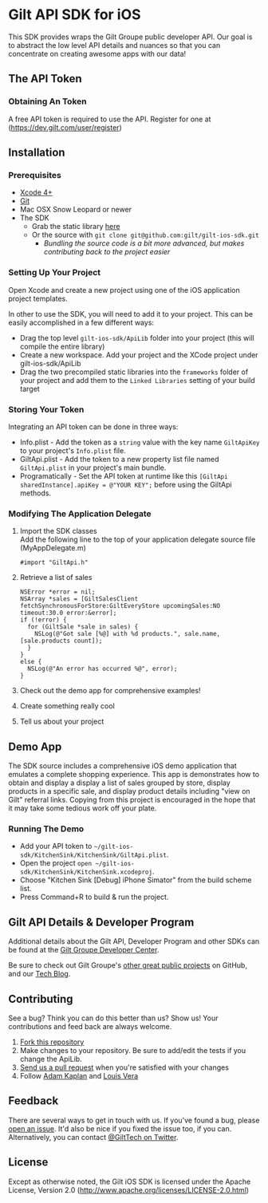 Gilt API SDK for iOS
====================

This SDK provides wraps the Gilt Groupe public developer API. Our goal is to abstract the low level API details and nuances so that you can concentrate on creating awesome apps with our data!

The API Token
-------------
### Obtaining An Token ###
A free API token is required to use the API. Register for one at (https://dev.gilt.com/user/register)

Installation
------------
### Prerequisites ###
 - [Xcode 4+](http://developer.apple.com/devcenter/ios/index.action)
 - [Git](http://git-scm.com/)
 - Mac OSX Snow Leopard or newer
 - The SDK
   - Grab the static library [here](https://github.com/gilt/gilt-ios-sdk/downloads)
   - Or the source with `git clone git@github.com:gilt/gilt-ios-sdk.git`
      - *Bundling the source code is a bit more advanced, but makes contributing back to the project easier*

### Setting Up Your Project ###
Open Xcode and create a new project using one of the iOS application project templates.

In other to use the SDK, you will need to add it to your project. This can be easily accomplished in a few different ways:
  - Drag the top level `gilt-ios-sdk/ApiLib` folder into your project (this will compile the entire library)
  - Create a new workspace. Add your project and the XCode project under gilt-ios-sdk/ApiLib
  - Drag the two precompiled static libraries into the `frameworks` folder of your project and add them to the `Linked Libraries` setting of your build target

### Storing Your Token ###
Integrating an API token can be done in three ways:

 - Info.plist - Add the token as a `string` value with the key name `GiltApiKey` to your project's `Info.plist` file.
 - GiltApi.plist - Add the token to a new property list file named `GiltApi.plist` in your project's main bundle.
 - Programatically - Set the API token at runtime like this `[GiltApi sharedInstance].apiKey = @"YOUR KEY";` before using the GiltApi methods.

### Modifying The Application Delegate ###
 1. Import the SDK classes<br/>
    Add the following line to the top of your application delegate source file (MyAppDelegate.m)

        #import "GiltApi.h"

 2. Retrieve a list of sales<br/>

	    NSError *error = nil;
	    NSArray *sales = [GiltSalesClient fetchSynchronousForStore:GiltEveryStore upcomingSales:NO timeout:30.0 error:&error];
	    if (!error) {
	      for (GiltSale *sale in sales) {
	        NSLog(@"Got sale [%@] with %d products.", sale.name, [sale.products count]);
	      }
	    }
	    else {
	      NSLog(@"An error has occurred %@", error);
	    }
	
 3. Check out the demo app for comprehensive examples!
 
 4. Create something really cool

 5. Tell us about your project

Demo App
--------
The SDK source includes a comprehensive iOS demo application that emulates a complete shopping experience. This app is demonstrates how to obtain and display a display a list of sales grouped by store, display products in a specific sale, and display product details including "view on Gilt" referral links. Copying from this project is encouraged in the hope that it may take some tedious work off your plate.

### Running The Demo ###
 - Add your API token to `~/gilt-ios-sdk/KitchenSink/KitchenSink/GiltApi.plist`.
 - Open the project `open ~/gilt-ios-sdk/KitchenSink/KitchenSink.xcodeproj`.
 - Choose "Kitchen Sink \[Debug\] iPhone Simator" from the build scheme list. 
 - Press Command+R to build & run the project.

Gilt API Details & Developer Program
------------------------------------
Additional details about the Gilt API, Developer Program and other SDKs can be found at the [Gilt Groupe Developer Center](https://dev.gilt.com/).

Be sure to check out Gilt Groupe's [other great public projects](https://github.com/gilt/) on GitHub, and our [Tech Blog](http://tech.gilt.com/).

Contributing
------------
See a bug? Think you can do this better than us? Show us! Your contributions and feed back are always welcome.

 1. [Fork this repository](http://help.github.com/fork-a-repo/)
 2. Make changes to your repository. Be sure to add/edit the tests if you change the ApiLib.
 3. [Send us a pull request](http://help.github.com/send-pull-requests/) when you're satisfied with your changes
 4. Follow [Adam Kaplan](https://github.com/users/follow?target=adamkaplan) and [Louis Vera](https://github.com/users/follow?target=louoso)

Feedback
--------
There are several ways to get in touch with us. If you've found a bug, please [open an issue](https://github.com/gilt/gilt-ios-sdk/issues). It'd also be nice if you fixed the issue too, if you can. Alternatively, you can contact [@GiltTech on Twitter](http://www.twitter.com/gilttech).

License
--------
Except as otherwise noted, the Gilt iOS SDK is licensed under the Apache License, Version 2.0 (http://www.apache.org/licenses/LICENSE-2.0.html)
